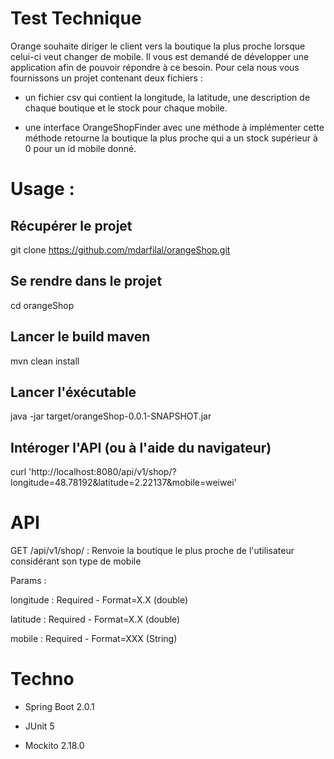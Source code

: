 # Test Technique #

Orange souhaite diriger le client vers la boutique la plus proche lorsque celui-ci veut changer de mobile.
Il vous est demandé de développer une application afin de pouvoir répondre à ce besoin.
Pour cela nous vous fournissons un projet contenant deux fichiers :	

 -	un fichier csv qui contient la longitude, la latitude, une description de chaque boutique et le stock pour chaque mobile.

 -	une interface OrangeShopFinder avec une méthode à implémenter
cette méthode retourne la boutique la plus proche qui a un stock supérieur à 0 pour un id mobile donné.


# Usage :

## Récupérer le projet

git clone https://github.com/mdarfilal/orangeShop.git

## Se rendre dans le projet

cd orangeShop

## Lancer le build maven

mvn clean install

## Lancer l'éxécutable

java -jar target/orangeShop-0.0.1-SNAPSHOT.jar

## Intéroger l'API (ou à l'aide du navigateur)

curl 'http://localhost:8080/api/v1/shop/?longitude=48.78192&latitude=2.22137&mobile=weiwei'

# API

GET /api/v1/shop/ : Renvoie la boutique le plus proche de l'utilisateur considérant son type de mobile

Params :

longitude : Required - Format=X.X (double)

latitude : Required - Format=X.X (double)

mobile : Required - Format=XXX (String)

# Techno

- Spring Boot 2.0.1

- JUnit 5

- Mockito 2.18.0
